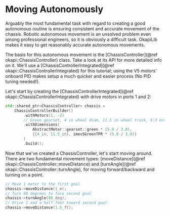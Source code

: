 # Moving Autonomously

Arguably the most fundamental task with regard to creating a good autonomous
routine is ensuring consistent and accurate movement of the chassis. Robotic
autonomous movement is an unsolved problem even among professional engineers,
so it is obviously a difficult task. OkapiLib makes it easy to get reasonably
accurate autonomous movements.

The basis for this autonomous movement is the
[ChassisController](@ref okapi::ChassisController) class. Take a look at its API
for more detailed info on it. We'll use a
[ChassisControllerIntegrated](@ref okapi::ChassisControllerIntegrated) for this
tutorial; using the V5 motors' onboard PID makes setup a much quicker and easier
process (No PID tuning needed!).

Let's start by creating the
[ChassisControllerIntegrated](@ref okapi::ChassisControllerIntegrated) with
drive motors in ports 1 and 2:

```cpp
std::shared_ptr<ChassisController> chassis = 
    ChassisControllerBuilder()
        .withMotors(1, -2)
        // Green gearset, 4 in wheel diam, 11.5 in wheel track, 5:3 external gear ratio
        .withDimensions(
            AbstractMotor::gearset::green * (5.0 / 3.0),
            {{4_in, 11.5_in}, imev5GreenTPR * (5.0 / 3.0)}
        )
        .build();
```

Now that we've created a ChassisController, let's start moving around. There are
two fundamental movement types:
[moveDistance](@ref okapi::ChassisController::moveDistance) and
[turnAngle](@ref okapi::ChassisController::turnAngle), for moving
forward/backward and turning on a point.

```cpp
// Move 1 meter to the first goal
chassis->moveDistance(1_m);
// Turn 90 degrees to face second goal
chassis->turnAngle(90_deg);
// Drive 1 and a half feet toward second goal
chassis->moveDistance(1.5_ft);
```
